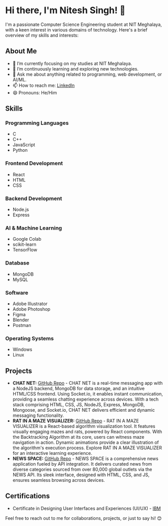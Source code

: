 # Hi there, I'm Nitesh Singh! 👋

I'm a passionate Computer Science Engineering student at NIT Meghalaya, with a keen interest in various domains of technology. Here's a brief overview of my skills and interests:

## About Me

- 🔭 I’m currently focusing on my studies at NIT Meghalaya.
- 🌱 I’m continuously learning and exploring new technologies.
- 💬 Ask me about anything related to programming, web development, or AI/ML.
- 📫 How to reach me: [LinkedIn](https://www.linkedin.com/in/nitesh-singh/)
- 😄 Pronouns: He/Him

## Skills

### Programming Languages
- C
- C++
- JavaScript
- Python

### Frontend Development
- React
- HTML
- CSS

### Backend Development
- Node.js
- Express

### AI & Machine Learning
- Google Colab
- scikit-learn
- TensorFlow

### Database
- MongoDB
- MySQL

### Software
- Adobe Illustrator
- Adobe Photoshop
- Figma
- Blender
- Postman

### Operating Systems
- Windows
- Linux

## Projects

- **CHAT NET:** [GitHub Repo](https://github.com/NITESH-SINGH-SE/CHAT-NET) - CHAT NET is a real-time messaging app with a NodeJS backend, MongoDB for data storage, and an intuitive HTML/CSS frontend. Using Socket.io, it enables instant communication, providing a seamless chatting experience across devices. With a tech stack comprising HTML, CSS, JS, NodeJS, Express, MongoDB, Mongoose, and Socket.io, CHAT NET delivers efficient and dynamic messaging functionality.
- **RAT IN A MAZE VISUALIZER:** [GitHub Repo](https://github.com/NITESH-SINGH-SE/Rat_in_Maze_Visualizer) - RAT IN A MAZE VISUALIZER is a React-based algorithm visualization tool. It features visually engaging mazes and rats, powered by React components. With the Backtracking Algorithm at its core, users can witness maze navigation in action. Dynamic animations provide a clear illustration of the algorithm's execution process. Explore RAT IN A MAZE VISUALIZER for an interactive learning experience.
- **NEWS SPACE:** [GitHub Repo](https://github.com/NITESH-SINGH-SE/NEWS_Space) - NEWS SPACE is a comprehensive news application fueled by API integration. It delivers curated news from diverse categories sourced from over 80,000 global outlets via the NEWS API. Its sleek interface, designed with HTML, CSS, and JS, ensures seamless browsing across devices.

## Certifications

- Certificate in Designing User Interfaces and Experiences (UI/UX) - [IBM](https://www.coursera.org/account/accomplishments/verify/ABVA878VGLVT)

Feel free to reach out to me for collaborations, projects, or just to say hi! 😊
